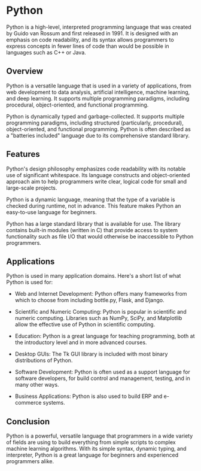 # Python

Python is a high-level, interpreted programming language that was created by Guido van Rossum and first released in 1991. It is designed with an emphasis on code readability, and its syntax allows programmers to express concepts in fewer lines of code than would be possible in languages such as C++ or Java.

## Overview

Python is a versatile language that is used in a variety of applications, from web development to data analysis, artificial intelligence, machine learning, and deep learning. It supports multiple programming paradigms, including procedural, object-oriented, and functional programming.

Python is dynamically typed and garbage-collected. It supports multiple programming paradigms, including structured (particularly, procedural), object-oriented, and functional programming. Python is often described as a "batteries included" language due to its comprehensive standard library.

## Features

Python's design philosophy emphasizes code readability with its notable use of significant whitespace. Its language constructs and object-oriented approach aim to help programmers write clear, logical code for small and large-scale projects.

Python is a dynamic language, meaning that the type of a variable is checked during runtime, not in advance. This feature makes Python an easy-to-use language for beginners.

Python has a large standard library that is available for use. The library contains built-in modules (written in C) that provide access to system functionality such as file I/O that would otherwise be inaccessible to Python programmers.

## Applications

Python is used in many application domains. Here's a short list of what Python is used for:

- Web and Internet Development: Python offers many frameworks from which to choose from including bottle.py, Flask, and Django. 

- Scientific and Numeric Computing: Python is popular in scientific and numeric computing. Libraries such as NumPy, SciPy, and Matplotlib allow the effective use of Python in scientific computing.

- Education: Python is a great language for teaching programming, both at the introductory level and in more advanced courses.

- Desktop GUIs: The Tk GUI library is included with most binary distributions of Python.

- Software Development: Python is often used as a support language for software developers, for build control and management, testing, and in many other ways.

- Business Applications: Python is also used to build ERP and e-commerce systems.

## Conclusion

Python is a powerful, versatile language that programmers in a wide variety of fields are using to build everything from simple scripts to complex machine learning algorithms. With its simple syntax, dynamic typing, and interpreter, Python is a great language for beginners and experienced programmers alike.
```
